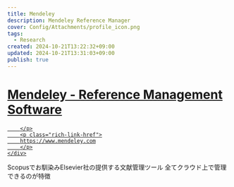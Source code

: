 ```yaml
---
title: Mendeley
description: Mendeley Reference Manager
cover: Config/Attachments/profile_icon.png
tags:
  - Research
created: 2024-10-21T13:22:32+09:00
updated: 2024-10-21T13:31:03+09:00
publish: true
---
```


<div class="rich-link-card-container"><a class="rich-link-card" href="https://www.mendeley.com" target="_blank">
	<div class="rich-link-image-container">
		<div class="rich-link-image" style="background-image: url('https://static.mendeley.com/md-stitch/releases/live/favicon-194x194.baf7f55d.png')">
	</div>
	</div>
	<div class="rich-link-card-text">
		<h1 class="rich-link-card-title">Mendeley - Reference Management Software</h1>
		<p class="rich-link-card-description">
		
		</p>
		<p class="rich-link-href">
		https://www.mendeley.com
		</p>
	</div>
</a></div>

Scopusでお馴染みElsevier社の提供する文献管理ツール
全てクラウド上で管理できるのが特徴